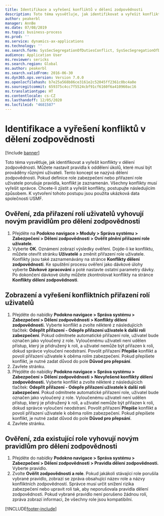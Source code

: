 ```yaml
---
title: Identifikace a vyřešení konfliktů v dělení zodpovědnosti
description: Toto téma vysvětluje, jak identifikovat a vyřešit konflikty v dělení zodpovědnosti.
author: peakerbl
manager: AnnBe
ms.date: 07/08/2019
ms.topic: business-process
ms.prod: ''
ms.service: dynamics-ax-applications
ms.technology: ''
ms.search.form: SysSecSegregationOfDutiesConflict, SysSecSegregationOfDutiesRule
audience: Application User
ms.reviewer: sericks
ms.search.region: Global
ms.author: peakerbl
ms.search.validFrom: 2016-06-30
ms.dyn365.ops.version: Version 7.0.0
ms.openlocfilehash: b7e25a568b86ce3161e2c52045ff2361c0bc4a0e
ms.sourcegitcommit: 659375c4cc7f5524cbf91cf6160f6a410960ac16
ms.translationtype: HT
ms.contentlocale: cs-CZ
ms.lasthandoff: 12/05/2020
ms.locfileid: "4681587"
---
```

# <a name="identify-and-resolve-conflicts-in-segregation-of-duties"></a>Identifikace a vyřešení konfliktů v dělení zodpovědnosti

[!include [banner](../../includes/banner.md)]

Toto téma vysvětluje, jak identifikovat a vyřešit konflikty v dělení zodpovědnosti. Můžete nastavit pravidla k oddělení úkolů, které musí být prováděny různými uživateli. Tento koncept se nazývá dělení zodpovědnosti. Pokud definice role zabezpečení nebo přiřazení role uživatele porušuje pravidla, konflikt je zaznamenán. Všechny konflikty musí vyřešit správce. Chcete-li zjistit a vyřešit konflikty, postupujte následujícím způsobem. K vytvoření tohoto postupu jsou použita ukázková data společnosti USMF.


## <a name="verify-whether-user-role-assignments-comply-with-new-rules-for-segregation-of-duties"></a>Ověření, zda přiřazení rolí uživatelů vyhovují novým pravidlům pro dělení zodpovědnosti
1. Přejděte na **Podokno navigace > Moduly > Správa systému > Zabezpečení > Dělení zodpovědnosti > Ověřit plnění přiřazení role uživatele**.
2. Vyberte **OK**. Oznámení zobrazí výsledky ověření. Dojde-li ke konfliktu, můžete otevřít stránku **Uživatelé** a změnit přiřazení role uživatele. Konflikty jsou také zaznamenávány na stránce **Konflikty dělení zodpovědnosti**. Ke spuštění procesu ověření jako dávkové úlohy vyberte **Dávkové zpracování** a poté nastavte ostatní parametry dávky. Po dokončení dávkové úlohy můžete zkontrolovat konflikty na stránce **Konflikty dělení zodpovědnosti**.  

## <a name="view-and-resolve-conflicting-user-role-assignments"></a>Zobrazení a vyřešení konfliktních přiřazení rolí uživatelů
1. Přejděte do nabídky **Podokno navigace > Správa systému > Zabezpečení > Dělení zodpovědnosti > Konflikty dělení zodpovědnosti.** Vyberte konflikt a zvolte některé z následujících tlačítek: **Odepřít přiřazení - Odepře přiřazení uživatele k další roli zabezpečení**. Pokud odmítnete automatické přiřazení role, uživatel bude označen jako vyloučený z role. Vyloučenému uživateli není udělen přístup, který je přidružený k roli, a uživatel nemůže být přiřazen k roli, dokud správce vyloučení neodstraní. Povolit přiřazení **Přepíše** konflikt a povolí přiřazení uživatele k oběma rolím zabezpečení. Pokud přepíšete konflikt, je nutné zadat důvod do pole **Důvod pro přepsání**.  
2. Zavřete stránku.
3. Přejděte do nabídky **Podokno navigace > Správa systému > Zabezpečení > Dělení zodpovědnosti > Nevyřešené konflikty dělení zodpovědnosti.** Vyberte konflikt a zvolte některé z následujících tlačítek: **Odepřít přiřazení - Odepře přiřazení uživatele k další roli zabezpečení**. Pokud odmítnete automatické přiřazení role, uživatel bude označen jako vyloučený z role. Vyloučenému uživateli není udělen přístup, který je přidružený k roli, a uživatel nemůže být přiřazen k roli, dokud správce vyloučení neodstraní. Povolit přiřazení **Přepíše** konflikt a povolí přiřazení uživatele k oběma rolím zabezpečení. Pokud přepíšete konflikt, je nutné zadat důvod do pole **Důvod pro přepsání**.    
4. Zavřete stránku.

## <a name="verify-whether-existing-roles-comply-with-new-rules-for-segregation-of-duties"></a>Ověření, zda existující role vyhovují novým pravidlům pro dělení zodpovědnosti
1. Přejděte do nabídky **Podokno navigace > Správa systému > Zabezpečení > Dělení zodpovědnosti > Pravidla dělení zodpovědnosti.** Vyberte pravidlo.  
2. Zvolte **Ověřit zodpovědnosti a role**. Pokud jakákoli stávající role porušila vybrané pravidlo, zobrazí se zpráva obsahující název role a názvy konfliktních zodpovědností. Správce musí určit snížení rizika zabezpečení nebo upravit roli tak, aby neporušovala pravidla dělení zodpovědnosti. Pokud vybrané pravidlo není porušeno žádnou rolí, zpráva zobrazí informaci, že všechny role jsou kompatibilní.  



[!INCLUDE[footer-include](../../../../includes/footer-banner.md)]